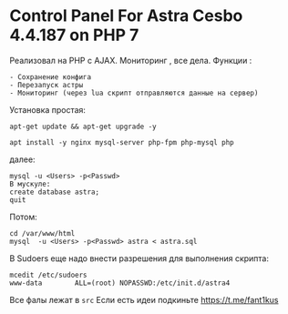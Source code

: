 # Control Panel For Astra Cesbo 4.4.187 on PHP 7
Реализовал на PHP с AJAX. Мониторинг , все дела. 
Функции :
```
- Сохранение конфига 
- Перезапуск астры
- Мониторинг (через lua скрипт отправляются данные на сервер)
```
Установка простая:

```
apt-get update && apt-get upgrade -y
```
```
apt install -y nginx mysql-server php-fpm php-mysql php
```
далее: 
```
mysql -u <Users> -p<Passwd>
В мускуле:
create database astra;
quit
```
Потом:
```
cd /var/www/html
mysql  -u <Users> -p<Passwd> astra < astra.sql
```
В Sudoers еще надо внести разрешения для выполнения скрипта:
```
mcedit /etc/sudoers
www-data        ALL=(root) NOPASSWD:/etc/init.d/astra4
```
Все фалы лежат в ``src``
Если есть идеи подкиньте https://t.me/fant1kus
